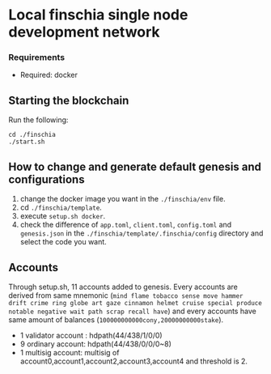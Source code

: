 # Local finschia single node development network

### Requirements

- Required: docker

## Starting the blockchain

Run the following:

```shell
cd ./finschia
./start.sh
```

## How to change and generate default genesis and configurations

1. change the docker image you want in the `./finschia/env` file.
2. cd `./finschia/template`.
3. execute `setup.sh docker`.
4. check the difference of `app.toml`, `client.toml`, `config.toml` and
   `genesis.json` in the `./finschia/template/.finschia/config` directory
   and select the code you want.

## Accounts

Through setup.sh, 11 accounts added to genesis. Every accounts are derived from same mnemonic (`mind flame tobacco sense move hammer drift crime ring globe art gaze cinnamon helmet cruise special produce notable negative wait path scrap recall have`) and every accounts have same amount of balances (`100000000000cony,20000000000stake`).

- 1 validator account : hdpath(44/438/1/0/0)
- 9 ordinary account: hdpath(44/438/0/0/0~8)
- 1 multisig account: multisig of account0,account1,account2,account3,account4 and threshold is 2.
